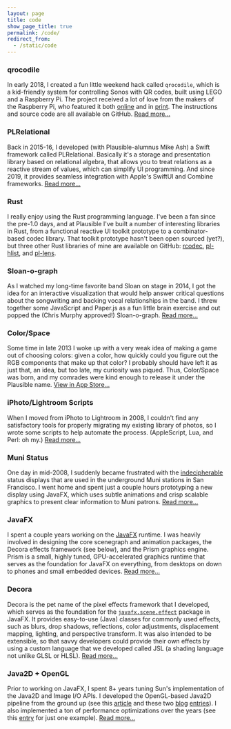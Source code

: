 ```yaml
---
layout: page
title: code
show_page_title: true
permalink: /code/
redirect_from:
  - /static/code
---
```


### qrocodile

In early 2018, I created a fun little weekend hack called
`qrocodile`, which is a kid-friendly system for controlling
Sonos with QR codes, built using LEGO and a Raspberry Pi.
The project received a lot of love from the makers of the
Raspberry Pi, who featured it both
[online](https://www.raspberrypi.org/blog/qrocodile-kid-friendly-sonos-system/)
and in [print](https://twitter.com/chrscmpbll/status/979727170133155840).
The instructions and source code are all available on GitHub.
[Read more...](https://github.com/chrispcampbell/qrocodile)

### PLRelational

Back in 2015-16, I developed (with Plausible-alumnus Mike Ash)
a Swift framework called PLRelational.
Basically it's a storage and presentation library based
on relational algebra, that allows you to treat relations
as a reactive stream of values, which can simplify UI programming.
And since 2019, it provides seamless integration with Apple's
SwiftUI and Combine frameworks.
[Read more...](https://github.com/plausiblelabs/plrelational)

### Rust

I really enjoy using the Rust programming language.
I've been a fan since the pre-1.0 days, and at Plausible I've
built a number of interesting libraries in Rust, from a
functional reactive UI toolkit prototype to a combinator-based
codec library.
That toolkit prototype hasn't been open sourced (yet?),
but three other Rust libraries of mine are available on GitHub:
[rcodec](https://github.com/plausiblelabs/rcodec),
[pl-hlist](https://github.com/plausiblelabs/hlist-rs),
and
[pl-lens](https://github.com/plausiblelabs/lens-rs).

### Sloan-o-graph

As I watched my long-time favorite band Sloan on stage in 2014,
I got the idea for an interactive visualization that would help
answer critical questions about the songwriting and backing vocal
relationships in the band.
I threw together some JavaScript and Paper.js as a fun little
brain exercise and out popped the (Chris Murphy approved!)
Sloan-o-graph.
[Read more...](/2014/10/30/sloan-o-graph)

### Color/Space

Some time in late 2013 I woke up with a very weak idea of making
a game out of choosing colors: given a color, how quickly could
you figure out the RGB components that make up that color?
I probably should have left it as just that, an idea, but too
late, my curiosity was piqued.
Thus, Color/Space was born, and my comrades were kind enough
to release it under the Plausible name.
[View in App Store...](https://apps.apple.com/us/app/color-space/id700391511)

### iPhoto/Lightroom Scripts

When I moved from iPhoto to Lightroom in 2008, I couldn't find
any satisfactory tools for properly migrating my existing library
of photos, so I wrote some scripts to help automate the process.
(AppleScript, Lua, and Perl: oh my.)
[Read more...](/2011/04/03/iphoto-to-lightroom-to-flickr-and-beyond)

### Muni Status

One day in mid-2008, I suddenly became frustrated with the
[indecipherable](https://www.flickr.com/photos/chrispcampbell/2573863573/in/set-72157605585682253/)
status displays that are used in the underground Muni stations in
San Francisco.
I went home and spent just a couple hours prototyping a new display
using JavaFX, which uses subtle animations and crisp scalable graphics
to present clear information to Muni patrons.
<a id="muni_reveal" href="javascript:;" onClick="reveal_div('muni');">Read more...</a>

<div id="muni_more" style="display:none;">
  <p>
    I prototyped a couple different designs. Here is the original one
    (even nicer ones followed):
  </p>
  <p style="text-align:center;">
    <a href="https://flickr.com/photos/chrispcampbell/sets/72157605585682253/">
      <img id="muni_now" src="https://farm4.static.flickr.com/3125/2574617086_50d5066a1a_z_d.jpg"/>
    </a>
  </p>
  <p>    
    I met with the SFMTA a number of times that year, trying to get them
    to realize that it doesn't take much effort to come up with something
    better, and that San Francisco is full of designers and developers who
    would be glad to donate their time to the project.
    My designs made their way around SFMTA, and everyone seemed to like
    them, but in the end it turned out that they had already paid some
    contractors to design a new status screen that was eventually used
    in most stations in 2009
    The new design, while an improvement over what we had before, has
    lots of problems and is not as usable as it could be.
    I regret that I didn't try harder (or get involved sooner), but the
    SFMTA is a frustrating bureaucracy and it was apparent that I couldn't
    stop a snowball in motion. 
  </p>
</div>

### JavaFX

I spent a couple years working on the [JavaFX](http://javafx.com/) runtime.
I was heavily involved in designing the core scenegraph and animation
packages, the Decora effects framework (see below), and the Prism graphics
engine.
Prism is a small, highly tuned, GPU-accelerated graphics runtime that serves
as the foundation for JavaFX on everything, from desktops on down to phones
and small embedded devices.
<a id="javafx_reveal" href="javascript:;" onClick="reveal_div('javafx');">Read more...</a>

<div id="javafx_more" style="display:none;">
  <p>
    The Prism engine was designed to provide high-performance 2D/3D graphics
    while also serving as the "heartbeat" for smooth animations in JavaFX.
    One cool thing about Prism is that it takes advantage of JSL, the shading
    language from the Decora project.
    Many graphics primitives in Prism were written in JSL and take advantage
    of the GPU whenever possible.
  </p>
  <p>
    The source code for Prism is available under the OpenJDK project in the
    [OpenJFX repositories](http://hg.openjdk.java.net/openjfx/9/rt/). Look
    under the `modules/graphics/src/main` tree for the core Prism runtime sources
    as well as various platform-specific backends.
  </p>
</div>

<!-- TODO
I also wrote a series of entries on my old java.net blog about using the
effects package in JavaFX: 

    Introduction
    Basics
    Quality
    Chaining 
    -->
    
### Decora

Decora is the pet name of the pixel effects framework that I developed,
which serves as the foundation for the
[`javafx.scene.effect`](http://docs.oracle.com/javase/8/javafx/api)
package in JavaFX.
It provides easy-to-use (Java) classes for commonly used effects, such as
blurs, drop shadows, reflections, color adjustments, displacement mapping,
lighting, and perspective transform.
It was also intended to be extensible, so that savvy developers could provide
their own effects by using a custom language that we developed called JSL
(a shading language not unlike GLSL or HLSL).
<a id="decora_reveal" href="javascript:;" onClick="reveal_div('decora');">Read more...</a>

<div id="decora_more" style="display:none;">
  <p>
    The project contains a custom compiler that I wrote (using
    <a href="http://antlr.org/">ANTLR</a>), which takes JSL programs and compiles
    them down into a number of variants, like a GLSL version for use with the
    OpenGL backend, an HLSL version for use with the Direct3D backend, and a couple
    different software-based implementations (Java, C/SSE) that can run on the CPU
    for cases where a GPU is not available.
  </p>
  <p>
    Although Decora was primarily designed as an implementation detail of the
    overall JavaFX runtime, it was also designed to be toolkit agnostic, meaning
    that it could be used as a standalone library, complementing Java2D and other
    graphics engines.
  </p>
  <p>
    The source code for Decora is available under the OpenJDK project in the
    <a href="http://hg.openjdk.java.net/openjfx/9/rt/">OpenJFX repositories</a>.
    Look under the <code>modules/graphics/src/main</code> tree for the bulk
    of the Decora runtime.  The Decora/JSL compiler sources can be found under
    the <code>buildSrc/src/main</code> tree in the
    <code>com.sun.scenario.effect.compiler</code> package.
  </p>
</div>

### Java2D + OpenGL

Prior to working on JavaFX, I spent 8+ years tuning Sun's implementation
of the Java2D and Image I/O APIs.
I developed the OpenGL-based Java2D pipeline from the ground up (see this
[article](https://web.archive.org/web/20051029000641/http://today.java.net/pub/a/today/2004/11/12/graphics2d.html)
and these two
[blog](https://web.archive.org/web/20050313055345/http://weblogs.java.net/blog/campbell/archive/2005/03/strcrazy_improv_1.html)
[entries](https://web.archive.org/web/20101218110328/http://weblogs.java.net/blog/2005/07/14/str-crazier-performance-improvements-mustang)).
I also implemented a ton of performance optimizations over the years (see
this
[entry](https://web.archive.org/web/20101218103751/http://weblogs.java.net/blog/2006/01/13/400-horsepower-image-io-improvements-mustang)
for just one example).
<a id="java2d_reveal" href="javascript:;" onClick="reveal_div('java2d');">Read more...</a>

<div id="java2d_more" style="display:none;">
  <p>
    The source code for Java2D is available from the
    <a href="http://openjdk.java.net/groups/2d/">OpenJDK</a> project.  You can
    find the sources for the OpenGL pipeline in the
    <a href="http://hg.openjdk.java.net/jdk9/client/jdk/file/">OpenJDK repositories</a>
    under the following source trees:
  </p>
  <p>
    <pre>
    src/java.desktop/{share,unix,windows}/
    &nbsp;&nbsp;&nbsp;&nbsp;.../classes/sun/java2d/opengl
    &nbsp;&nbsp;&nbsp;&nbsp;.../native/common/java2d/opengl</pre>
  </p>
  <p>
    In addition to my work on Java2D, I helped out a bit with the open source
    JOGL project, which provides Java bindings to the native OpenGL libraries,
    in addition to a number of utility packages.  I assisted in developing a
    high performance version
    of <a href="http://download.java.net/media/jogl/jogl-2.x-docs/javax/media/opengl/awt/GLJPanel.html"><code>GLJPanel</code></a>
    that allows for mixing 2D content (using Java2D and Swing) and 3D content
    (using JOGL/OpenGL) in the same window.  I also helped create some utility
    classes (<a href="http://download.java.net/media/jogl/jogl-2.x-docs/com/sun/opengl/util/texture/TextureIO.html"><code>TextureIO</code></a>, etc)
    that help bridge the gap between Java2D and JOGL.
  </p>
  <p>
    Here are links to a couple blog entries I wrote that contain demos of
    these features (including source code).  Unfortunately java.net is no
    longer a thing, but the Wayback Machine comes to the rescue:
  </p>
  <div>
    <p style="padding-top:8px;">
      <a href="https://web.archive.org/web/20061103135202/http://weblogs.java.net/blog/campbell/archive/2006/10/easy_2d3d_mixin.html">
        <b>PhotoCube</b></a> - demonstrates the use of <code>GLJPanel</code> for
      easy mixing of 2D and 3D content in the same window
    </p>
    <p>
      <a href="https://web.archive.org/web/20100113105101/http://weblogs.java.net/blog/2007/01/23/java-2d-and-jogl-flip-side">
        <b>BezierAnim3D</b></a> - demonstrates the use of the <code>TextureIO</code>,
      <code>TextureRenderer</code>, and <code>TextRenderer</code> classes to take advantage
      of Java2D features from a JOGL/OpenGL application
    </p>
  </div>
</div>

<!-- Note: This is at the bottom on purpose; if it was at the top, it would interfere
     with the h3:not(:first-child) selector.
-->
<script>
<!--
function reveal_div(id) {
    document.getElementById(id + '_reveal').remove();
    document.getElementById(id + '_more').style.display='block';
}
-->
</script>
